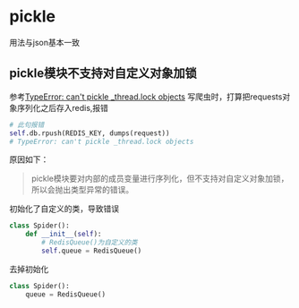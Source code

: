 # pickle

用法与json基本一致

## pickle模块不支持对自定义对象加锁

参考[TypeError: can't pickle _thread.lock objects](https://blog.csdn.net/qq_38765321/article/details/88376031)
写爬虫时，打算把requests对象序列化之后存入redis,报错

```python
# 此句报错
self.db.rpush(REDIS_KEY, dumps(request))
# TypeError: can't pickle _thread.lock objects
```

原因如下：
> pickle模块要对内部的成员变量进行序列化，但不支持对自定义对象加锁，所以会抛出类型异常的错误。

初始化了自定义的类，导致错误

```python
class Spider():
    def __init__(self):
        # RedisQueue()为自定义的类
        self.queue = RedisQueue()
```

去掉初始化

```python
class Spider():
    queue = RedisQueue()
```
